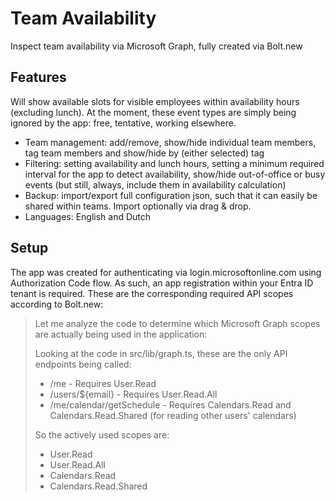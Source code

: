 # Team Availability
Inspect team availability via Microsoft Graph, fully created via Bolt.new

## Features

Will show available slots for visible employees within availability hours (excluding lunch). At the moment, these event types are simply being ignored by the app: free, tentative, working elsewhere.

- Team management: add/remove, show/hide individual team members, tag team members and show/hide by (either selected) tag
- Filtering: setting availability and lunch hours, setting a minimum required interval for the app to detect availability, show/hide out-of-office or busy events (but still, always, include them in availability calculation)
- Backup: import/export full configuration json, such that it can easily be shared within teams. Import optionally via drag & drop.
- Languages: English and Dutch

## Setup

The app was created for authenticating via login.microsoftonline.com using Authorization Code flow. As such, an app registration within your Entra ID tenant is required. These are the corresponding required API scopes according to Bolt.new:

> Let me analyze the code to determine which Microsoft Graph scopes are actually being used in the application:
> 
> Looking at the code in src/lib/graph.ts, these are the only API endpoints being called:
> 
> - /me - Requires User.Read
> - /users/${email} - Requires User.Read.All
> - /me/calendar/getSchedule - Requires Calendars.Read and Calendars.Read.Shared (for reading other users' calendars)
>
> So the actively used scopes are:
> 
> - User.Read
> - User.Read.All
> - Calendars.Read
> - Calendars.Read.Shared
